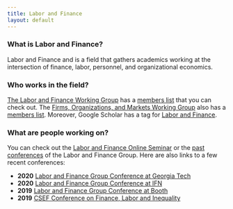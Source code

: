 ```yaml
---
title: Labor and Finance
layout: default
---
```


### What is Labor and Finance?

Labor and Finance and is a field that gathers academics working at the intersection of finance, labor, personnel, and organizational economics.

### Who works in the field?

[The Labor and Finance Working Group](https://sites.google.com/site/laborandfinancegroup/) has a [members list](https://sites.google.com/site/laborandfinancegroup/home/membership) that you can check out. The [Firms, Organizations, and Markets Working Group](https://sites.google.com/site/uscfom/finance-organizations-and-markets-fom-research-group) also has a [members list](https://sites.google.com/site/uscfom/members). Moreover, Google Scholar has a tag for [Labor and Finance](https://scholar.google.com/citations?view_op=search_authors&hl=en&mauthors=label:labor_and_finance).

### What are people working on?

You can check out the [Labor and Finance Online Seminar](https://sites.google.com/view/lfos) or the [past conferences](https://sites.google.com/site/laborandfinancegroup/home/past-conferences) of the Labor and Finance Group. Here are also links to a few recent conferences:

* **2020** [Labor and Finance Group Conference at Georgia Tech](https://sites.google.com/view/lfgconference2020/call-for-papers)
* **2020** [Labor and Finance Group Conference at IFN](https://www.ifn.se/eng/events/conferences-courses/lfg)
* **2019** [Labor and Finance Group Conference at Booth](https://research.chicagobooth.edu/famamiller/labor-and-finance-group-conference)
* **2019** [CSEF Conference on Finance, Labor and Inequality ](http://www.csef.it/Conference-on-Finance-Labor-and?padre=16&annee=2019)